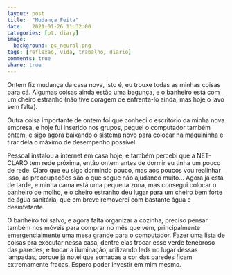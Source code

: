 ```yaml
---
layout: post
title:  "Mudança Feita"
date:   2021-01-26 11:32:00
categories: [pt, diary]
image:
  background: ps_neural.png
tags: [reflexao, vida, trabalho, diario]
comments: true
share: true
---
```

Ontem fiz mudança da casa nova, isto é, eu trouxe todas as minhas coisas para cá. Algumas coisas ainda estão uma bagunça, e o banheiro está com um cheiro estranho (não tive coragem de enfrenta-lo ainda, mas hoje o lavo sem falta). 

Outra coisa importante de ontem foi que conheci o escritório da minha nova empresa, e hoje fui inserido nos grupos, peguei o computador também ontem, e sigo agora baixando o sistema novo para colocar na maquininha e tirar dela o máximo de desempenho possível.

Pessoal instalou a internet em casa hoje, e também percebi que a NET-CLARO tem rede próxima, então ontem antes de dormir eu tinha um pouco de rede. Claro que eu sigo dormindo pouco, mas aos poucos vou realinhar isso, as preocupações são o que segue não ajudando muito... Agora já está de tarde, e minha cama está uma pequena zona, mas consegui colocar o banheiro de molho, e o cheiro estranho deu lugar para um cheiro bem forte de água sanitária, que em breve removerei com bastante água e desinfetante.

O banheiro foi salvo, e agora falta organizar a cozinha, preciso pensar também nos móveis para comprar no mês que vem, principalmente emergencialmente uma mesa grande para o computador. Fazer uma lista de coisas pra executar nessa casa, dentre elas trocar esse verde tenebroso das paredes, e trocar a iluminação, utilizando leds no lugar dessas lampadas, porque já notei que somadas a cor das paredes ficam extremamente fracas. Espero poder investir em mim mesmo.